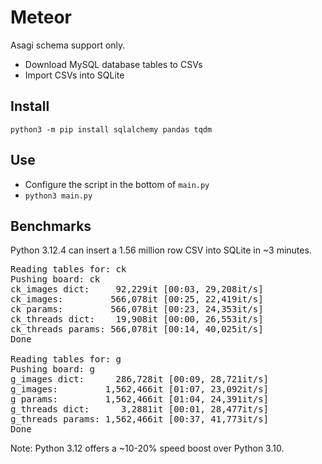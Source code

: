 # Meteor

Asagi schema support only.

- Download MySQL database tables to CSVs
- Import CSVs into SQLite

## Install

`python3 -m pip install sqlalchemy pandas tqdm`

## Use

- Configure the script in the bottom of `main.py`
- `python3 main.py`


## Benchmarks

Python 3.12.4 can insert a 1.56 million row CSV into SQLite in ~3 minutes.

<pre>
Reading tables for: ck
Pushing board: ck
ck_images dict:     92,229it [00:03, 29,208it/s]
ck_images:         566,078it [00:25, 22,419it/s]
ck params:         566,078it [00:23, 24,353it/s]
ck_threads dict:    19,908it [00:00, 26,553it/s]
ck_threads params: 566,078it [00:14, 40,025it/s]
Done

Reading tables for: g
Pushing board: g
g_images dict:      286,728it [00:09, 28,721it/s]
g_images:         1,562,466it [01:07, 23,092it/s]
g params:         1,562,466it [01:04, 24,391it/s]
g_threads dict:      3,2881it [00:01, 28,477it/s]
g_threads params: 1,562,466it [00:37, 41,773it/s]
Done
</pre>

Note: Python 3.12 offers a ~10-20% speed boost over Python 3.10.